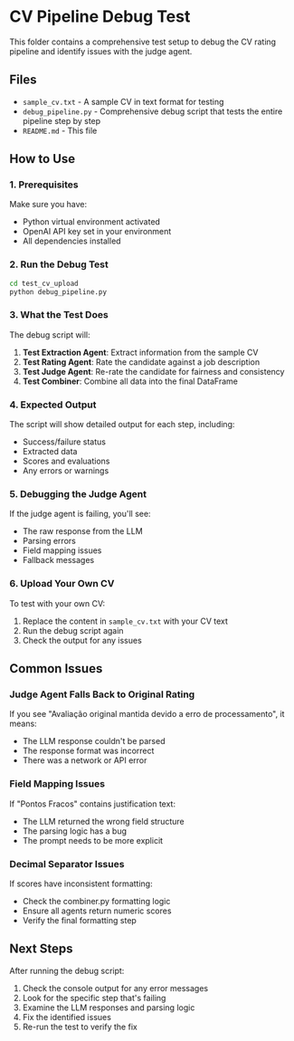 # CV Pipeline Debug Test

This folder contains a comprehensive test setup to debug the CV rating pipeline and identify issues with the judge agent.

## Files

- `sample_cv.txt` - A sample CV in text format for testing
- `debug_pipeline.py` - Comprehensive debug script that tests the entire pipeline step by step
- `README.md` - This file

## How to Use

### 1. Prerequisites
Make sure you have:
- Python virtual environment activated
- OpenAI API key set in your environment
- All dependencies installed

### 2. Run the Debug Test
```bash
cd test_cv_upload
python debug_pipeline.py
```

### 3. What the Test Does

The debug script will:

1. **Test Extraction Agent**: Extract information from the sample CV
2. **Test Rating Agent**: Rate the candidate against a job description
3. **Test Judge Agent**: Re-rate the candidate for fairness and consistency
4. **Test Combiner**: Combine all data into the final DataFrame

### 4. Expected Output

The script will show detailed output for each step, including:
- Success/failure status
- Extracted data
- Scores and evaluations
- Any errors or warnings

### 5. Debugging the Judge Agent

If the judge agent is failing, you'll see:
- The raw response from the LLM
- Parsing errors
- Field mapping issues
- Fallback messages

### 6. Upload Your Own CV

To test with your own CV:
1. Replace the content in `sample_cv.txt` with your CV text
2. Run the debug script again
3. Check the output for any issues

## Common Issues

### Judge Agent Falls Back to Original Rating
If you see "Avaliação original mantida devido a erro de processamento", it means:
- The LLM response couldn't be parsed
- The response format was incorrect
- There was a network or API error

### Field Mapping Issues
If "Pontos Fracos" contains justification text:
- The LLM returned the wrong field structure
- The parsing logic has a bug
- The prompt needs to be more explicit

### Decimal Separator Issues
If scores have inconsistent formatting:
- Check the combiner.py formatting logic
- Ensure all agents return numeric scores
- Verify the final formatting step

## Next Steps

After running the debug script:
1. Check the console output for any error messages
2. Look for the specific step that's failing
3. Examine the LLM responses and parsing logic
4. Fix the identified issues
5. Re-run the test to verify the fix 